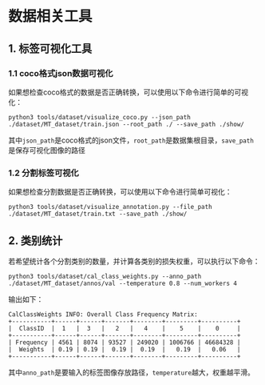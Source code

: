 # 数据相关工具

## 1. 标签可视化工具

### 1.1 coco格式json数据可视化

如果想检查coco格式的数据是否正确转换，可以使用以下命令进行简单的可视化：

```shell
python3 tools/dataset/visualize_coco.py --json_path ./dataset/MT_dataset/train.json --root_path ./ --save_path ./show/
```

其中`json_path`是coco格式的json文件，`root_path`是数据集根目录，`save_path`是保存可视化图像的路径

### 1.2 分割标签可视化

如果想检查分割数据是否正确转换，可以使用以下命令进行简单可视化：
```shell
python3 tools/dataset/visualize_annotation.py --file_path ./dataset/MT_dataset/train.txt --save_path ./show/
```

## 2. 类别统计

若希望统计各个分割类别的数量，并计算各类别的损失权重，可以执行以下命令：

```shell
python3 tools/dataset/cal_class_weights.py --anno_path ./dataset/MT_dataset/annos/val --temperature 0.8 --num_workers 4
```
输出如下：

```
CalClassWeights INFO: Overall Class Frequency Matrix:
+-----------+------+------+-------+--------+---------+----------+
|  ClassID  |  1   |  3   |   2   |   4    |    5    |    0     |
+-----------+------+------+-------+--------+---------+----------+
| Frequency | 4561 | 8074 | 93527 | 249020 | 1006766 | 46684328 |
|  Weights  | 0.19 | 0.19 |  0.19 |  0.19  |   0.19  |   0.06   |
+-----------+------+------+-------+--------+---------+----------+
```

其中`anno_path`是要输入的标签图像存放路径，`temperature`越大，权重越平滑。
